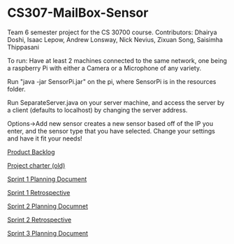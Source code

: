 # CS307-MailBox-Sensor
Team 6 semester project for the CS 30700 course. Contributors: Dhairya Doshi, Isaac Lepow, Andrew Lonsway, Nick Nevius, Zixuan Song, Saisimha Thippasani

To run: Have at least 2 machines connected to the same network, one being a raspberry Pi with either a Camera or a Microphone of any variety. 

Run "java -jar SensorPi.jar" on the pi, where SensorPi is in the resources folder. 

Run SeparateServer.java on your server machine, and access the server by a client (defaults to localhost) by changing the server address.

Options->Add new sensor creates a new sensor based off of the IP you enter, and the sensor type that you have selected. Change your settings and have it fit your needs!

[Product Backlog](https://docs.google.com/document/d/1q9WOWQ9dZgbTcMAQ81_PjJ0icc61juqLTjmg3m5lcAQ/edit?usp=sharing)

[Project charter (old)](https://docs.google.com/document/d/14xaEpn433WinJWjSEcrOXZ3OYQ3oPpYxNRLOItQOCFA/edit?usp=sharing)

[Sprint 1 Planning Document](https://docs.google.com/document/d/1tCdyys34H3xQnLzKEBHygyP4iCg-emQcKg0_ZQa-5bM/edit?usp=docslist_api)

[Sprint 1 Retrospective](https://docs.google.com/document/d/1iqgY-OuX57JK-sF1D-kvdcryd6hYH8uah0d0uxWzFNQ/edit?usp=sharing)

[Sprint 2 Planning Documnet](https://docs.google.com/document/d/1USY67shJTVp7Ic6RzH6V6f66P6HBRIezm0SskP8bTCo/edit?usp=sharing)

[Sprint 2 Retrospective](https://docs.google.com/document/d/1z-_SN_VBwGjxMrI-xIWlvUzJguzGO6jdkJEyMCl23jM/edit?usp=sharing)

[Sprint 3 Planning Document](https://docs.google.com/document/d/1tkR6r1Tw9DGr7cdxh72YnQgFvy8aFFqKpoIG3sxtwNE/edit?usp=sharing)
